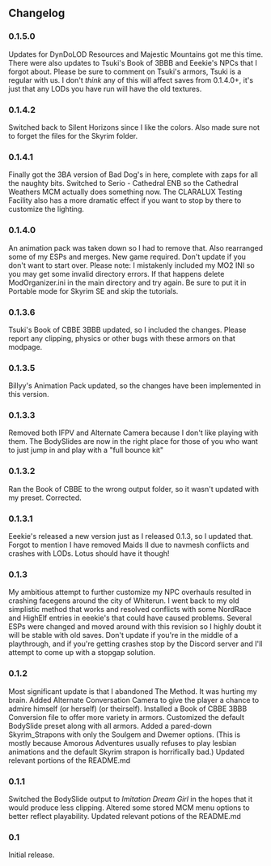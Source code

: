 ## Changelog

### 0.1.5.0

Updates for DynDoLOD Resources and Majestic Mountains got me this time. There were also updates to Tsuki's Book of 3BBB and Eeekie's NPCs that I forgot about. Please be sure to comment on Tsuki's armors, Tsuki is a regular with us. I don't _think_ any of this will affect saves from 0.1.4.0+, it's just that any LODs you have run will have the old textures.

### 0.1.4.2

Switched back to Silent Horizons since I like the colors. Also made sure not to forget the files for the Skyrim folder.

### 0.1.4.1

Finally got the 3BA version of Bad Dog's in here, complete with zaps for all the naughty bits. Switched to Serio - Cathedral ENB so the Cathedral Weathers MCM actually does something now. The CLARALUX Testing Facility also has a more dramatic effect if you want to stop by there to customize the lighting.

### 0.1.4.0

An animation pack was taken down so I had to remove that. Also rearranged some of my ESPs and merges. New game required. Don't update if you don't want to start over. Please note: I mistakenly included my MO2 INI so you may get some invalid directory errors. If that happens delete ModOrganizer.ini in the main directory and try again. Be sure to put it in Portable mode for Skyrim SE and skip the tutorials.

### 0.1.3.6

Tsuki's Book of CBBE 3BBB updated, so I included the changes. Please report any clipping, physics or other bugs with these armors on that modpage.

### 0.1.3.5

Billyy's Animation Pack updated, so the changes have been implemented in this version.

### 0.1.3.3

Removed both IFPV and Alternate Camera because I don't like playing with them. The BodySlides are now in the right place for those of you who want to just jump in and play with a "full bounce kit"

### 0.1.3.2

Ran the Book of CBBE to the wrong output folder, so it wasn't updated with my preset. Corrected.

### 0.1.3.1

Eeekie's released a new version just as I released 0.1.3, so I updated that. Forgot to mention I have removed Maids II due to navmesh conflicts and crashes with LODs. Lotus should have it though!

### 0.1.3

My ambitious attempt to further customize my NPC overhauls resulted in crashing facegens around the city of Whiterun. I went back to my old simplistic method that works and resolved conflicts with some NordRace and HighElf entries in eeekie's that could have caused problems. Several ESPs were changed and moved around with this revision so I highly doubt it will be stable with old saves. Don't update if you're in the middle of a playthrough, and if you're getting crashes stop by the Discord server and I'll attempt to come up with a stopgap solution.

### 0.1.2

Most significant update is that I abandoned The Method. It was hurting my brain. Added Alternate Conversation Camera to give the player a chance to admire himself (or herself) (or theirself). Installed a Book of CBBE 3BBB Conversion file to offer more variety in armors. Customized the default BodySlide preset along with all armors. Added a pared-down Skyrim_Strapons with only the Soulgem and Dwemer options. (This is mostly because Amorous Adventures usually refuses to play lesbian animations and the default Skyrim strapon is horrifically bad.) Updated relevant portions of the README.md

### 0.1.1

Switched the BodySlide output to _Imitation Dream Girl_ in the hopes that it would produce less clipping. Altered some stored MCM menu options to better reflect playability. Updated relevant potions of the README.md

### 0.1

Initial release.

